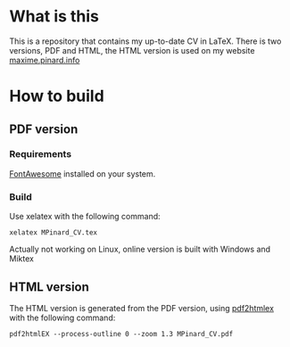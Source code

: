 # What is this

This is a repository that contains my up-to-date CV in LaTeX. There is two versions, PDF and HTML, the HTML version is used on my website [maxime.pinard.info](http://maxime.pinard.info/CV.php)


# How to build

## PDF version

### Requirements

[FontAwesome](http://fontawesome.io/) installed on your system.

### Build

Use xelatex with the following command:

``xelatex MPinard_CV.tex``

Actually not working on Linux, online version is built with Windows and Miktex

## HTML version

The HTML version is generated from the PDF version, using [pdf2htmlex](https://github.com/coolwanglu/pdf2htmlEX) with the following command:

``pdf2htmlEX --process-outline 0 --zoom 1.3 MPinard_CV.pdf``
